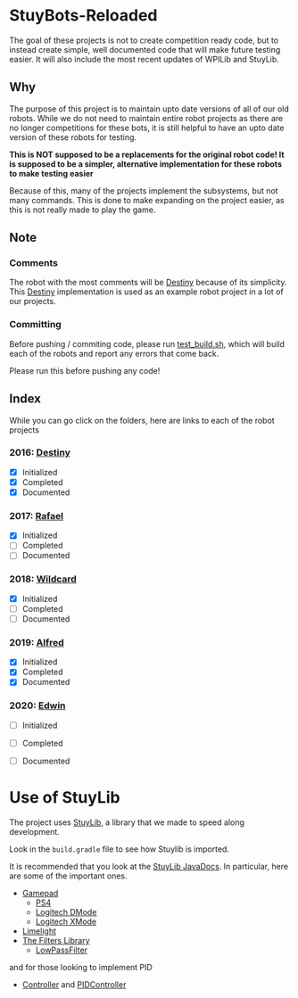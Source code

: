 # StuyBots-Reloaded

The goal of these projects is not to create competition ready code, but to instead create simple, well documented code that will make future testing easier. It will also include the most recent updates of WPILib and StuyLib.

## Why

The purpose of this project is to maintain upto date versions of all of our old robots. While we do not need to maintain entire robot projects as there are no longer competitions for these bots, it is still helpful to have an upto date version of these robots for testing. 

**This is NOT supposed to be a replacements for the original robot code! It is supposed to be a simpler, alternative implementation for these robots to make testing easier**

Because of this, many of the projects implement the subsystems, but not many commands.
This is done to make expanding on the project easier, as this is not really made to play the game.

## Note

### Comments 

The robot with the most comments will be [Destiny](https://github.com/StuyPulse/StuyBots-Reloaded/blob/master/Destiny) because of its simplicity. This [Destiny](https://github.com/StuyPulse/StuyBots-Reloaded/blob/master/Destiny) implementation is used as an example robot project in a lot of our projects. 

### Committing

Before pushing / commiting code, please run [test_build.sh](https://github.com/StuyPulse/StuyBots-Reloaded/blob/master/test_build.sh), which will build each of the robots and report any errors that come back.

Please run this before pushing any code!

## Index

While you can go click on the folders, here are links to each of the robot projects

### 2016: [Destiny](https://github.com/StuyPulse/StuyBots-Reloaded/blob/master/Destiny)
- [X] Initialized
- [X] Completed
- [X] Documented

### 2017: [Rafael](https://github.com/StuyPulse/StuyBots-Reloaded/blob/master/Rafael)
- [X] Initialized
- [ ] Completed
- [ ] Documented

### 2018: [Wildcard](https://github.com/StuyPulse/StuyBots-Reloaded/blob/master/Wildcard)
- [X] Initialized
- [ ] Completed
- [ ] Documented

### 2019: [Alfred](https://github.com/StuyPulse/StuyBots-Reloaded/blob/master/Alfred)
- [X] Initialized
- [X] Completed
- [X] Documented

### 2020: [Edwin](https://github.com/StuyPulse/StuyBots-Reloaded/blob/master/Edwin)
- [ ] Initialized
- [ ] Completed
- [ ] Documented


# Use of StuyLib

The project uses [StuyLib](https://github.com/StuyPulse/StuyLib), a library that we made to speed along development.

Look in the `build.gradle` file to see how Stuylib is imported.

It is recommended that you look at the [StuyLib JavaDocs](https://stuypulse.github.io/StuyLib/). In particular, here are some of the important ones.

 - [Gamepad](https://stuypulse.github.io/StuyLib/com/stuypulse/stuylib/input/Gamepad.html)
    - [PS4](https://stuypulse.github.io/StuyLib/com/stuypulse/stuylib/input/gamepads/PS4.html)
    - [Logitech DMode](https://stuypulse.github.io/StuyLib/com/stuypulse/stuylib/input/gamepads/Logitech.DMode.html)
    - [Logitech XMode](https://stuypulse.github.io/StuyLib/com/stuypulse/stuylib/input/gamepads/Logitech.XMode.html)
 - [Limelight](https://stuypulse.github.io/StuyLib/com/stuypulse/stuylib/network/limelight/Limelight.html)
 - [The Filters Library](https://stuypulse.github.io/StuyLib/com/stuypulse/stuylib/streams/filters/package-summary.html)
    - [LowPassFilter](https://stuypulse.github.io/StuyLib/com/stuypulse/stuylib/streams/filters/LowPassFilter.html)

and for those looking to implement PID

 - [Controller](https://stuypulse.github.io/StuyLib/com/stuypulse/stuylib/control/Controller.html) and  [PIDController](https://stuypulse.github.io/StuyLib/com/stuypulse/stuylib/control/PIDController.html)